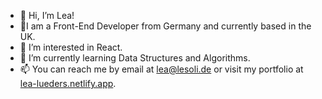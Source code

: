 - 👋 Hi, I’m Lea!
- 📍I am a Front-End Developer from Germany and currently based in the UK.
- 👀 I’m interested in React. 
- 🌱 I’m currently learning Data Structures and Algorithms.
- 📫 You can reach me by email at lea@lesoli.de or visit my portfolio at [lea-lueders.netlify.app](lea-lueders.netlify.app).

<!---
LeiaLL/LeiaLL is a ✨ special ✨ repository because its `README.md` (this file) appears on your GitHub profile.
You can click the Preview link to take a look at your changes.
--->

